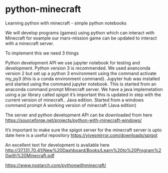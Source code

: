 # python-minecraft
Learning python with minecraft - simple python notebooks

We will develop programs (games) using python which can interact with Minecraft for example our mars-mission game can be updated to interact with a minecraft server.

To implement this we need 3 things

Python development API we use jupyter notebook for testing and development. Python version 3 is recommended. We used ananconda version 2 but  set up a python 3 environment using the command activate my_py3 (this is a conda environment command). Jupyter hub was installed and started using the command jupyter notebook. This is started from an anaconda command prompt
Minecraft server. We have a java implemetation using a jar library called spigot it’s important this is updated in step with the current version of minecraft.. Java edition. Started from a windows command prompt
A working version of minecraft (Java edition)

The server and python development API can be downloaded from here
https://sourceforge.net/projects/python-with-minecraft-windows/

It’s important to make sure the spigot server for the minecraft server is upto date here is a useful repository
https://yivesmirror.com/downloads/spigot

An excellent text for development is available here
http://37.131.70.41/New%20Dashboard/Books/Learn%20to%20Program%20with%20Minecraft.pdf

https://www.nostarch.com/pythonwithminecraft/
